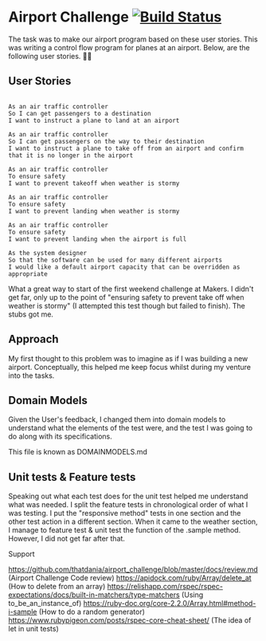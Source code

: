 Airport Challenge [![Build Status](https://travis-ci.org/thatdania/airport_challenge.svg?branch=master)](https://travis-ci.org/thatdania/airport_challenge)
=================

The task was to make our airport program based on these user stories. This was writing a control flow program for planes at an airport. Below, are the following user stories. 🛫🛬

## User Stories 

```

As an air traffic controller
So I can get passengers to a destination
I want to instruct a plane to land at an airport

As an air traffic controller
So I can get passengers on the way to their destination
I want to instruct a plane to take off from an airport and confirm that it is no longer in the airport

As an air traffic controller
To ensure safety
I want to prevent takeoff when weather is stormy

As an air traffic controller
To ensure safety
I want to prevent landing when weather is stormy

As an air traffic controller
To ensure safety
I want to prevent landing when the airport is full

As the system designer
So that the software can be used for many different airports
I would like a default airport capacity that can be overridden as appropriate
```

What a great way to start of the first weekend challenge at Makers. I didn't get far, only up to the point of "ensuring safety to prevent take off when weather is stormy" (I attempted this test though but failed to finish). The stubs got me.

## Approach

My first thought to this problem was to imagine as if I was building a new airport. Conceptually, this helped me keep focus whilst during my venture into the tasks.

## Domain Models

Given the User's feedback, I changed them into domain models to understand what the elements of the test were, and the test I was going to do along with its specifications.

This file is known as DOMAINMODELS.md

## Unit tests & Feature tests

Speaking out what each test does for the unit test helped me understand what was needed. I split the feature tests in chronological order of what I was testing. I put the "responsive method" tests in one section and the other test action in a different section. When it came to the weather section, I manage to feature test & unit test the function of the .sample method. However, I did not get far after that.

Support

https://github.com/thatdania/airport_challenge/blob/master/docs/review.md (Airport Challenge Code review) https://apidock.com/ruby/Array/delete_at (How to delete from an array) https://relishapp.com/rspec/rspec-expectations/docs/built-in-matchers/type-matchers (Using to_be_an_instance_of) https://ruby-doc.org/core-2.2.0/Array.html#method-i-sample (How to do a random generator) https://www.rubypigeon.com/posts/rspec-core-cheat-sheet/ (The idea of let in unit tests)
